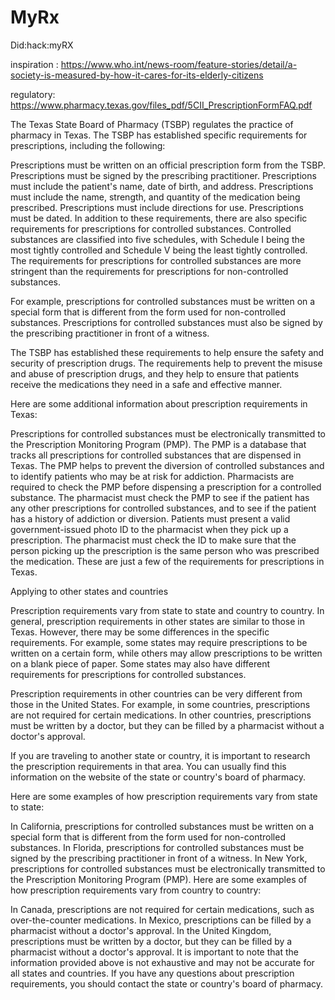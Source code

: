 # MyRx
Did:hack:myRX

inspiration : https://www.who.int/news-room/feature-stories/detail/a-society-is-measured-by-how-it-cares-for-its-elderly-citizens

regulatory: https://www.pharmacy.texas.gov/files_pdf/5CII_PrescriptionFormFAQ.pdf

The Texas State Board of Pharmacy (TSBP) regulates the practice of pharmacy in Texas. The TSBP has established specific requirements for prescriptions, including the following:

Prescriptions must be written on an official prescription form from the TSBP.
Prescriptions must be signed by the prescribing practitioner.
Prescriptions must include the patient's name, date of birth, and address.
Prescriptions must include the name, strength, and quantity of the medication being prescribed.
Prescriptions must include directions for use.
Prescriptions must be dated.
In addition to these requirements, there are also specific requirements for prescriptions for controlled substances. Controlled substances are classified into five schedules, with Schedule I being the most tightly controlled and Schedule V being the least tightly controlled. The requirements for prescriptions for controlled substances are more stringent than the requirements for prescriptions for non-controlled substances.

For example, prescriptions for controlled substances must be written on a special form that is different from the form used for non-controlled substances. Prescriptions for controlled substances must also be signed by the prescribing practitioner in front of a witness.

The TSBP has established these requirements to help ensure the safety and security of prescription drugs. The requirements help to prevent the misuse and abuse of prescription drugs, and they help to ensure that patients receive the medications they need in a safe and effective manner.

Here are some additional information about prescription requirements in Texas:

Prescriptions for controlled substances must be electronically transmitted to the Prescription Monitoring Program (PMP). The PMP is a database that tracks all prescriptions for controlled substances that are dispensed in Texas. The PMP helps to prevent the diversion of controlled substances and to identify patients who may be at risk for addiction.
Pharmacists are required to check the PMP before dispensing a prescription for a controlled substance. The pharmacist must check the PMP to see if the patient has any other prescriptions for controlled substances, and to see if the patient has a history of addiction or diversion.
Patients must present a valid government-issued photo ID to the pharmacist when they pick up a prescription. The pharmacist must check the ID to make sure that the person picking up the prescription is the same person who was prescribed the medication.
These are just a few of the requirements for prescriptions in Texas.

Applying to other states and countries

Prescription requirements vary from state to state and country to country. In general, prescription requirements in other states are similar to those in Texas. However, there may be some differences in the specific requirements. For example, some states may require prescriptions to be written on a certain form, while others may allow prescriptions to be written on a blank piece of paper. Some states may also have different requirements for prescriptions for controlled substances.

Prescription requirements in other countries can be very different from those in the United States. For example, in some countries, prescriptions are not required for certain medications. In other countries, prescriptions must be written by a doctor, but they can be filled by a pharmacist without a doctor's approval.

If you are traveling to another state or country, it is important to research the prescription requirements in that area. You can usually find this information on the website of the state or country's board of pharmacy.

Here are some examples of how prescription requirements vary from state to state:

In California, prescriptions for controlled substances must be written on a special form that is different from the form used for non-controlled substances.
In Florida, prescriptions for controlled substances must be signed by the prescribing practitioner in front of a witness.
In New York, prescriptions for controlled substances must be electronically transmitted to the Prescription Monitoring Program (PMP).
Here are some examples of how prescription requirements vary from country to country:

In Canada, prescriptions are not required for certain medications, such as over-the-counter medications.
In Mexico, prescriptions can be filled by a pharmacist without a doctor's approval.
In the United Kingdom, prescriptions must be written by a doctor, but they can be filled by a pharmacist without a doctor's approval.
It is important to note that the information provided above is not exhaustive and may not be accurate for all states and countries. If you have any questions about prescription requirements, you should contact the state or country's board of pharmacy.
